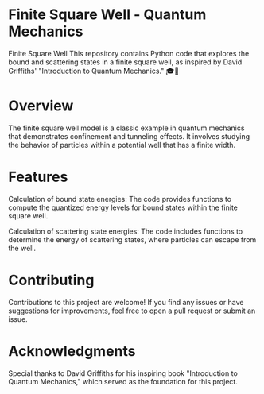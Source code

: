 # Finite Square Well - Quantum Mechanics
Finite Square Well
This repository contains Python code that explores the bound and scattering states in a finite square well, as inspired by David Griffiths' "Introduction to Quantum Mechanics." 🎓🔬

# Overview
The finite square well model is a classic example in quantum mechanics that demonstrates confinement and tunneling effects. It involves studying the behavior of particles within a potential well that has a finite width.

# Features
Calculation of bound state energies: The code provides functions to compute the quantized energy levels for bound states within the finite square well.

Calculation of scattering state energies: The code includes functions to determine the energy of scattering states, where particles can escape from the well.

# Contributing
Contributions to this project are welcome! If you find any issues or have suggestions for improvements, feel free to open a pull request or submit an issue.

# Acknowledgments
Special thanks to David Griffiths for his inspiring book "Introduction to Quantum Mechanics," which served as the foundation for this project.

